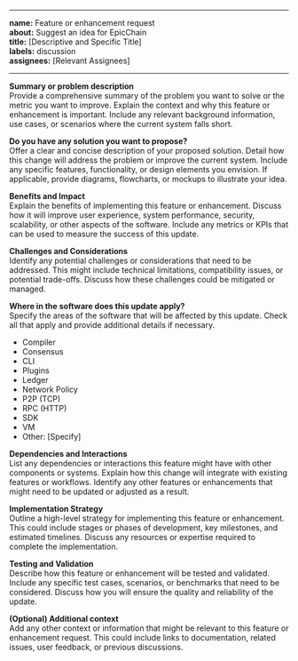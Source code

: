 
---

**name:** Feature or enhancement request  
**about:** Suggest an idea for EpicChain  
**title:** [Descriptive and Specific Title]  
**labels:** discussion  
**assignees:** [Relevant Assignees]  

---

**Summary or problem description**  
Provide a comprehensive summary of the problem you want to solve or the metric you want to improve. Explain the context and why this feature or enhancement is important. Include any relevant background information, use cases, or scenarios where the current system falls short.

**Do you have any solution you want to propose?**  
Offer a clear and concise description of your proposed solution. Detail how this change will address the problem or improve the current system. Include any specific features, functionality, or design elements you envision. If applicable, provide diagrams, flowcharts, or mockups to illustrate your idea.

**Benefits and Impact**  
Explain the benefits of implementing this feature or enhancement. Discuss how it will improve user experience, system performance, security, scalability, or other aspects of the software. Include any metrics or KPIs that can be used to measure the success of this update.

**Challenges and Considerations**  
Identify any potential challenges or considerations that need to be addressed. This might include technical limitations, compatibility issues, or potential trade-offs. Discuss how these challenges could be mitigated or managed.

**Where in the software does this update apply?**  
Specify the areas of the software that will be affected by this update. Check all that apply and provide additional details if necessary.
- Compiler
- Consensus
- CLI
- Plugins
- Ledger
- Network Policy
- P2P (TCP)
- RPC (HTTP)
- SDK
- VM
- Other: [Specify]

**Dependencies and Interactions**  
List any dependencies or interactions this feature might have with other components or systems. Explain how this change will integrate with existing features or workflows. Identify any other features or enhancements that might need to be updated or adjusted as a result.

**Implementation Strategy**  
Outline a high-level strategy for implementing this feature or enhancement. This could include stages or phases of development, key milestones, and estimated timelines. Discuss any resources or expertise required to complete the implementation.

**Testing and Validation**  
Describe how this feature or enhancement will be tested and validated. Include any specific test cases, scenarios, or benchmarks that need to be considered. Discuss how you will ensure the quality and reliability of the update.

**(Optional) Additional context**  
Add any other context or information that might be relevant to this feature or enhancement request. This could include links to documentation, related issues, user feedback, or previous discussions.

